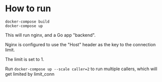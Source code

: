 # How to run

```
docker-compose build
docker-compose up
```

This will run nginx, and a Go app "backend".

Nginx is configured to use the "Host" header as the key to the connection limit.

The limit is set to 1.

Run `docker-compose up --scale caller=2` to run multiple callers, which will get limited by limit_conn
